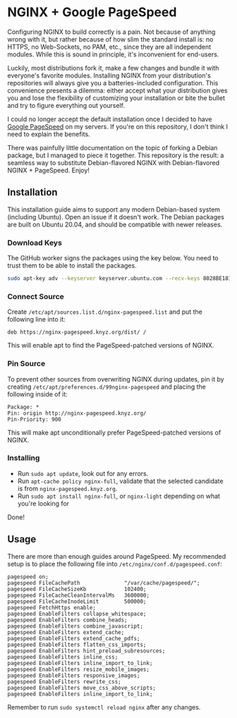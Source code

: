 # NGINX + Google PageSpeed

Configuring NGINX to build correctly is a pain. Not because of anything wrong with it, but rather because of how slim the standard install is: no HTTPS, no Web-Sockets, no PAM, etc., since they are all independent modules. While this is sound in principle, it's inconvenient for end-users.

Luckily, most distributions fork it, make a few changes and bundle it with everyone's favorite modules. Installing NGINX from your distribution's repositories will always give you a batteries-included configuration. This convenience presents a dilemma: either accept what your distribution gives you and lose the flexibility of customizing your installation or bite the bullet and try to figure everything out yourself.

I could no longer accept the default installation once I decided to have [Google PageSpeed](https://developers.google.com/speed/pagespeed/module) on my servers. If you're on this repository, I don't think I need to explain the benefits.

There was painfully little documentation on the topic of forking a Debian package, but I managed to piece it together. This repository is the result: a seamless way to substitute Debian-flavored NGINX with Debian-flavored NGINX + PageSpeed. Enjoy!

## Installation

This installation guide aims to support any modern Debian-based system (including Ubuntu). Open an issue if it doesn't work. The Debian packages are built on Ubuntu 20.04, and should be compatible with newer releases.

### Download Keys

The GitHub worker signs the packages using the key below. You need to trust them to be able to install the packages.

```bash
sudo apt-key adv --keyserver keyserver.ubuntu.com --recv-keys 8028BE1819F3E4A0
```

### Connect Source

Create `/etc/apt/sources.list.d/nginx-pagespeed.list` and put the following line into it:

```
deb https://nginx-pagespeed.knyz.org/dist/ /
```

This will enable apt to find the PageSpeed-patched versions of NGINX.

### Pin Source

To prevent other sources from overwriting NGINX during updates, pin it by creating `/etc/apt/preferences.d/99nginx-pagespeed` and placing the following inside of it:

```
Package: *
Pin: origin http://nginx-pagespeed.knyz.org/
Pin-Priority: 900
```

This will make apt unconditionally prefer PageSpeed-patched versions of NGINX.

### Installing

- Run `sudo apt update`, look out for any errors.
- Run `apt-cache policy nginx-full`, validate that the selected candidate is from `nginx-pagespeed.knyz.org`.
- Run `sudo apt install nginx-full`, or `nginx-light` depending on what you're looking for

Done!

## Usage

There are more than enough guides around PageSpeed. My recommended setup is to place the following file into `/etc/nginx/conf.d/pagespeed.conf`:

```
pagespeed on;
pagespeed FileCachePath              "/var/cache/pagespeed/";
pagespeed FileCacheSizeKb            102400;
pagespeed FileCacheCleanIntervalMs   3600000;
pagespeed FileCacheInodeLimit        500000;
pagespeed FetchHttps enable;
pagespeed EnableFilters collapse_whitespace;
pagespeed EnableFilters combine_heads;
pagespeed EnableFilters combine_javascript;
pagespeed EnableFilters extend_cache;
pagespeed EnableFilters extend_cache_pdfs;
pagespeed EnableFilters flatten_css_imports;
pagespeed EnableFilters hint_preload_subresources;
pagespeed EnableFilters inline_css;
pagespeed EnableFilters inline_import_to_link;
pagespeed EnableFilters resize_mobile_images;
pagespeed EnableFilters responsive_images;
pagespeed EnableFilters rewrite_css;
pagespeed EnableFilters move_css_above_scripts;
pagespeed EnableFilters inline_import_to_link;
```

Remember to run `sudo systemctl reload nginx` after any changes.
